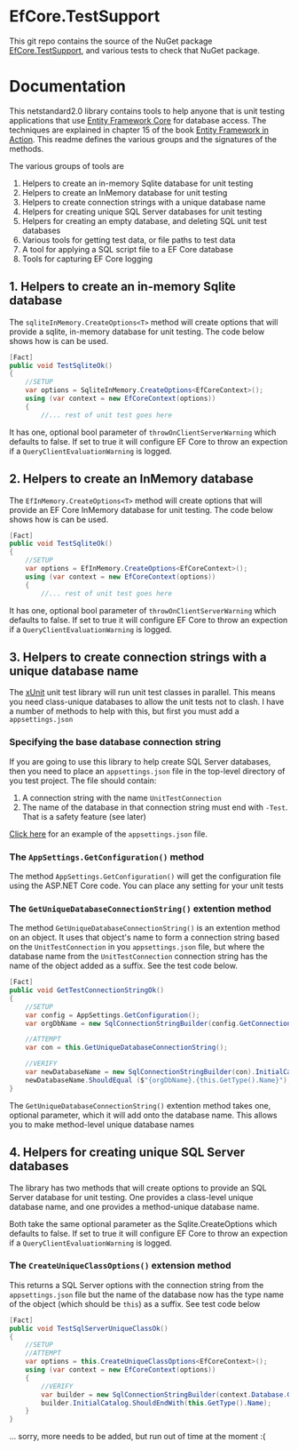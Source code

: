 # EfCore.TestSupport

This git repo contains the source of the NuGet package 
[EfCore.TestSupport](https://www.nuget.org/packages/EfCore.TestSupport/), 
and various tests to check that NuGet package.

# Documentation

This netstandard2.0 library contains tools to help anyone that is unit testing applications that use
[Entity Framework Core](https://docs.microsoft.com/en-us/ef/core/index)
for database access. The techniques are explained in chapter 15 of the book
[Entity Framework in Action](http://bit.ly/2m8KRAZ).
This readme defines the various groups and the signatures of the methods.

The various groups of tools are

1. Helpers to create an in-memory Sqlite database for unit testing
2. Helpers to create an InMemory database for unit testing
3. Helpers to create connection strings with a unique database name
4. Helpers for creating unique SQL Server databases for unit testing
5. Helpers for creating an empty database, and deleting SQL unit test databases
6. Various tools for getting test data, or file paths to test data
7. A tool for applying a SQL script file to a EF Core database
8.  Tools for capturing EF Core logging 


## 1. Helpers to create an in-memory Sqlite database

The `sqliteInMemory.CreateOptions<T>` method will create options that will
provide a sqlite, in-memory database for unit testing. The code below shows 
how is can be used.

```c#
[Fact]
public void TestSqliteOk()
{
    //SETUP
    var options = SqliteInMemory.CreateOptions<EfCoreContext>(); 
    using (var context = new EfCoreContext(options))
    {
        //... rest of unit test goes here
```

It has one, optional bool parameter of `throwOnClientServerWarning` which defaults to false.
If set to true it will configure EF Core to throw an expection if a `QueryClientEvaluationWarning` is logged.

## 2. Helpers to create an InMemory database

The `EfInMemory.CreateOptions<T>` method will create options that will
provide an EF Core InMemory database for unit testing. The code below shows 
how is can be used.

```c#
[Fact]
public void TestSqliteOk()
{
    //SETUP
    var options = EfInMemory.CreateOptions<EfCoreContext>(); 
    using (var context = new EfCoreContext(options))
    {
        //... rest of unit test goes here
```

It has one, optional bool parameter of `throwOnClientServerWarning` which defaults to false.
If set to true it will configure EF Core to throw an expection if a `QueryClientEvaluationWarning` is logged.

## 3. Helpers to create connection strings with a unique database name

The [xUnit](https://xunit.github.io/) unit test library will run unit test classes in parallel.
This means you need class-unique databases to allow the unit tests not to clash. 
I have a number of methods to help with this, but first you must add a `appsettings.json`

### Specifying the base database connection string

If you are going to use this library to help create SQL Server databases, 
then you need to place an `appsettings.json` file in the top-level directory 
of you test project. The file should contain:  
1. A connection string with the name `UnitTestConnection`
2. The name of the database in that connection string must end with `-Test`. That is a safety feature (see later)

[Click here](https://github.com/JonPSmith/EfCore.TestSupport/blob/master/Test/appsettings.json) 
for an example of the `appsettings.json` file.

### The `AppSettings.GetConfiguration()` method

The method `AppSettings.GetConfiguration()` will get the configuration file using the ASP.NET Core code.
You can place any setting for your unit tests

### The `GetUniqueDatabaseConnectionString()` extention method

The method `GetUniqueDatabaseConnectionString()` is an extention method on an object.
It uses that object's name to form a connection string based on the `UnitTestConnection` in 
you `appsettings.json` file, but where the database name from the `UnitTestConnection` 
connection string has the name of the object added as a suffix. See the test code below.

```c#
[Fact]
public void GetTestConnectionStringOk()
{
    //SETUP
    var config = AppSettings.GetConfiguration();
    var orgDbName = new SqlConnectionStringBuilder(config.GetConnectionString(AppSettings.UnitTestConnectionStringName)).InitialCatalog;

    //ATTEMPT
    var con = this.GetUniqueDatabaseConnectionString();

    //VERIFY
    var newDatabaseName = new SqlConnectionStringBuilder(con).InitialCatalog;
    newDatabaseName.ShouldEqual ($"{orgDbName}.{this.GetType().Name}");
}
```

The  `GetUniqueDatabaseConnectionString()` extention method takes one, optional 
parameter, which it will add onto the database name. This allows you to make 
method-level unique database names

## 4. Helpers for creating unique SQL Server databases

The library has two methods that will create options to 
provide an SQL Server database for unit testing. 
One provides a class-level unique database name, and one provides a method-unique database name.

Both take the same optional parameter as the Sqlite.CreateOptions<T> which defaults to false.
If set to true it will configure EF Core to throw an expection if a `QueryClientEvaluationWarning` is logged.

### The `CreateUniqueClassOptions()` extension method

This returns a SQL Server options with the connection string from the `appsettings.json` file
but the name of the database now has the type name of the object (which should be `this`) 
as a suffix. See test code below

```c#
[Fact]
public void TestSqlServerUniqueClassOk()
{
    //SETUP
    //ATTEMPT
    var options = this.CreateUniqueClassOptions<EfCoreContext>();
    using (var context = new EfCoreContext(options))
    {
        //VERIFY
        var builder = new SqlConnectionStringBuilder(context.Database.GetDbConnection().ConnectionString);
        builder.InitialCatalog.ShouldEndWith(this.GetType().Name);
    }
}
```

... sorry, more needs to be added, but run out of time at the moment :(
